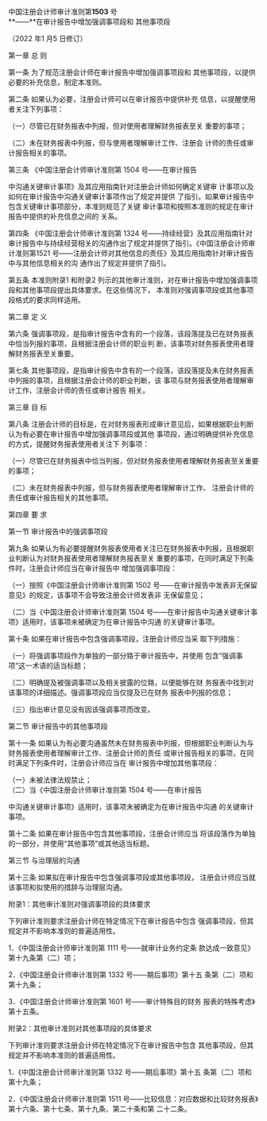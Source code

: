           

中国注册会计师审计准则第**1503** 号   
**——**在审计报告中增加强调事项段和 其他事项段 

（2022 年1 月5 日修订） 

第一章 总 则 

第一条 为了规范注册会计师在审计报告中增加强调事项段和 其他事项段，以提供必要的补充信息，制定本准则。 

第二条 如果认为必要，注册会计师可以在审计报告中提供补充 信息，以提醒使用者关注下列事项： 

（一）尽管已在财务报表中列报，但对使用者理解财务报表至关 重要的事项； 

（二）未在财务报表中列报，但与使用者理解审计工作、注册会 计师的责任或审计报告相关的事项。 

第三条 《中国注册会计师审计准则第 1504 号——在审计报告

中沟通关键审计事项》及其应用指南针对注册会计师如何确定关键审 计事项以及如何在审计报告中沟通关键审计事项作出了规定并提供 了指引。如果审计报告中包含关键审计事项部分，本准则规范了关键 审计事项和按照本准则的规定在审计报告中提供的补充信息之间的 关系。 

第四条 《中国注册会计师审计准则第 1324 号——持续经营》及其应用指南针对审计报告中与持续经营相关的沟通作出了规定并提供了指引。《中国注册会计师审计准则第1521 号——注册会计师对其他信息的责任》及其应用指南针对审计报告中与其他信息相关的沟 通作出了规定并提供了指引。 

第五条 本准则附录1 和附录2 列示的其他审计准则，对在审计报告中增加强调事项段和其他事项段提出具体要求。在这些情况下， 本准则对强调事项段或其他事项段格式的要求同样适用。 

第二章 定 义 

第六条 强调事项段，是指审计报告中含有的一个段落，该段落提及已在财务报表中恰当列报的事项，且根据注册会计师的职业判 断，该事项对财务报表使用者理解财务报表至关重要。 

第七条 其他事项段，是指审计报告中含有的一个段落，该段落提及未在财务报表中列报的事项，且根据注册会计师的职业判断，该 事项与财务报表使用者理解审计工作、注册会计师的责任或审计报告 相关。 

第三章 目 标 

第八条 注册会计师的目标是，在对财务报表形成审计意见后，如果根据职业判断认为有必要在审计报告中增加强调事项段或其他 事项段，通过明确提供补充信息的方式，提醒财务报表使用者关注下 列事项： 

（一）尽管已在财务报表中恰当列报，但对财务报表使用者理解财务报表至关重要的事项； 

（二）未在财务报表中列报，但与财务报表使用者理解审计工作、 注册会计师的责任或审计报告相关的其他事项。 

第四章 要 求 

第一节 审计报告中的强调事项段 

第九条 如果认为有必要提醒财务报表使用者关注已在财务报表中列报，且根据职业判断认为对财务报表使用者理解财务报表至关 重要的事项，在同时满足下列条件时，注册会计师应当在审计报告中 增加强调事项段： 

（一）按照《中国注册会计师审计准则第 1502 号——在审计报告中发表非无保留意见》的规定，该事项不会导致注册会计师发表非 无保留意见； 

（二）当《中国注册会计师审计准则第 1504 号——在审计报告中沟通关键审计事项》适用时，该事项未被确定为在审计报告中沟通 的关键审计事项。 

第十条 如果在审计报告中包含强调事项段，注册会计师应当采 取下列措施： 

（一）将强调事项段作为单独的一部分臵于审计报告中，并使用 包含“强调事项”这一术语的适当标题； 

（二）明确提及被强调事项以及相关披露的位臵，以便能够在财 务报表中找到对该事项的详细描述。强调事项段应当仅提及已在财务 报表中列报的信息； 

（三）指出审计意见没有因该强调事项而改变。 

第二节 审计报告中的其他事项段 

第十一条 如果认为有必要沟通虽然未在财务报表中列报，但根据职业判断认为与财务报表使用者理解审计工作、注册会计师的责任 或审计报告相关的事项，在同时满足下列条件时，注册会计师应当在 审计报告中增加其他事项段： 

（一）未被法律法规禁止；   
（二）当《中国注册会计师审计准则第 1504 号——在审计报告

中沟通关键审计事项》适用时，该事项未被确定为在审计报告中沟通 的关键审计事项。 

第十二条 如果在审计报告中包含其他事项段，注册会计师应当 将该段落作为单独的一部分，并使用“其他事项”或其他适当标题。 

第三节 与治理层的沟通 

第十三条 如果拟在审计报告中包含强调事项段或其他事项段， 注册会计师应当就该事项和拟使用的措辞与治理层沟通。 

附录1：其他审计准则对强调事项段的具体要求 

下列审计准则要求注册会计师在特定情况下在审计报告中包含 强调事项段，但其规定并不影响本准则的普遍适用性。 

1．《中国注册会计师审计准则第 1111 号——就审计业务约定条 款达成一致意见》第十九条第（二）项； 

2．《中国注册会计师审计准则第 1332 号——期后事项》第十五 条第（二）项和第十九条； 

3．《中国注册会计师审计准则第 1601 号——审计特殊目的财务 报表的特殊考虑》第十五条。 

附录2：其他审计准则对其他事项段的具体要求 

下列审计准则要求注册会计师在特定情况下在审计报告中包含 其他事项段，但其规定并不影响本准则的普遍适用性。 

1．《中国注册会计师审计准则第 1332 号——期后事项》第十五 条第（二）项和第十九条； 

2．《中国注册会计师审计准则第 1511 号——比较信息：对应数据和比较财务报表》第十六条、第十七条、第十九条、第二十条和第 二十二条。 
